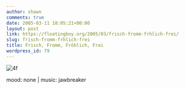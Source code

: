 ```yaml
---
author: shawn
comments: true
date: 2005-03-11 18:05:21+00:00
layout: post
link: https://floatingboy.org/2005/03/frisch-fromm-frhlich-frei/
slug: frisch-fromm-frhlich-frei
title: Frisch, Fromm, Fröhlich, Frei
wordpress_id: 79
---
```


![4f](http://home.uchicago.edu/~bender/images/4f2.jpg)

mood: none | music: jawbreaker
